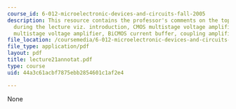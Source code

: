 ```yaml
---
course_id: 6-012-microelectronic-devices-and-circuits-fall-2005
description: This resource contains the professor's comments on the topics covered
  during the lecture viz. introduction, CMOS multistage voltage amplifier, BiCMOS
  multistage voltage amplifier, BiCMOS current buffer, coupling amplifier stages.
file_location: /coursemedia/6-012-microelectronic-devices-and-circuits-fall-2005/44a3c61acbf7875ebb2854601c1af2e4_lecture21annotat.pdf
file_type: application/pdf
layout: pdf
title: lecture21annotat.pdf
type: course
uid: 44a3c61acbf7875ebb2854601c1af2e4

---
```

None